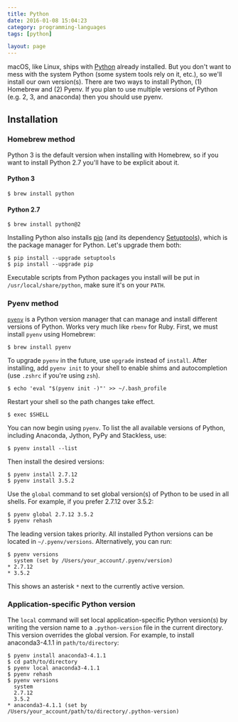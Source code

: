 ```yaml
---
title: Python
date: 2016-01-08 15:04:23
category: programming-languages
tags: [python]

layout: page
---
```


macOS, like Linux, ships with [Python](https://python.org/) already installed.
But you don't want to mess with the system Python (some system tools rely on
it, etc.), so we'll install our own version(s). There are two ways to install
Python, (1) Homebrew and (2) Pyenv. If you plan to use multiple versions of
Python (e.g. 2, 3, and anaconda) then you should use pyenv.

## Installation

### Homebrew method

Python 3 is the default version when installing with Homebrew, so if you want
to install Python 2.7 you'll have to be explicit about it.

#### Python 3

    $ brew install python

#### Python 2.7

    $ brew install python@2

Installing Python also installs [pip](https://pypi.org/project/setuptools/)
(and its dependency [Setuptools](https://pypi.python.org/pypi/setuptools)),
which is the package manager for Python. Let's upgrade them both:

    $ pip install --upgrade setuptools
    $ pip install --upgrade pip

Executable scripts from Python packages you install will be put in
`/usr/local/share/python`, make sure it's on your `PATH`.

### Pyenv method

[`pyenv`](https://github.com/yyuu/pyenv) is a Python version manager that can
manage and install different versions of Python. Works very much like `rbenv`
for Ruby. First, we must install `pyenv` using Homebrew:

    $ brew install pyenv

To upgrade `pyenv` in the future, use `upgrade` instead of `install`. After
installing, add `pyenv init` to your shell to enable shims and autocompletion
(use `.zshrc` if you're using `zsh`).

    $ echo 'eval "$(pyenv init -)"' >> ~/.bash_profile

Restart your shell so the path changes take effect.

    $ exec $SHELL

You can now begin using `pyenv`. To list the all available versions of Python,
including Anaconda, Jython, PyPy and Stackless, use:

    $ pyenv install --list

Then install the desired versions:

    $ pyenv install 2.7.12
    $ pyenv install 3.5.2

Use the `global` command to set global version(s) of Python to be used in all
shells. For example, if you prefer 2.7.12 over 3.5.2:

    $ pyenv global 2.7.12 3.5.2
    $ pyenv rehash

The leading version takes priority. All installed Python versions can be
located in `~/.pyenv/versions`. Alternatively, you can run:

    $ pyenv versions
      system (set by /Users/your_account/.pyenv/version)
    * 2.7.12
    * 3.5.2

This shows an asterisk `*` next to the currently active version.

### Application-specific Python version

The `local` command will set local application-specific Python version(s) by
writing the version name to a `.python-version` file in the current directory.
This version overrides the global version. For example, to install
anaconda3-4.1.1 in `path/to/directory`:

    $ pyenv install anaconda3-4.1.1
    $ cd path/to/directory
    $ pyenv local anaconda3-4.1.1
    $ pyenv rehash
    $ pyenv versions
      system
      2.7.12
      3.5.2
    * anaconda3-4.1.1 (set by /Users/your_account/path/to/directory/.python-version)
